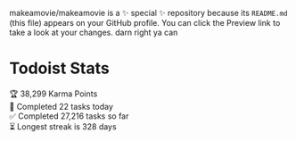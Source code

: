 makeamovie/makeamovie is a ✨ special ✨ repository because its `README.md` (this file) appears on your GitHub profile.
You can click the Preview link to take a look at your changes. darn right ya can

# Todoist Stats

<!-- TODO-IST:START -->
🏆  38,299 Karma Points           
🌸  Completed 22 tasks today           
✅  Completed 27,216 tasks so far           
⏳  Longest streak is 328 days
<!-- TODO-IST:END -->